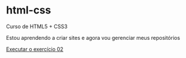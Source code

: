 # html-css
 Curso de HTML5 + CSS3

Estou aprendendo a criar sites e agora vou gerenciar meus repositórios

<a href="https://pedro1hen.github.io/html-css/exercicios/ex002/index.html">Executar o exercício 02
